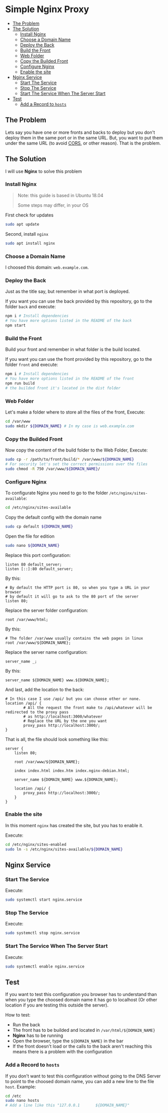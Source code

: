 # Simple Nginx Proxy <!-- omit in toc -->
- [The Problem](#the-problem)
- [The Solution](#the-solution)
  - [Install Nginx](#install-nginx)
  - [Choose a Domain Name](#choose-a-domain-name)
  - [Deploy the Back](#deploy-the-back)
  - [Build the Front](#build-the-front)
  - [Web Folder](#web-folder)
  - [Copy the Builded Front](#copy-the-builded-front)
  - [Configure Nginx](#configure-nginx)
  - [Enable the site](#enable-the-site)
- [Nginx Service](#nginx-service)
  - [Start The Service](#start-the-service)
  - [Stop The Service](#stop-the-service)
  - [Start The Service When The Server Start](#start-the-service-when-the-server-start)
- [Test](#test)
  - [Add a Record to `hosts`](#add-a-record-to-hosts)

## The Problem

Lets say you have one or more fronts and backs to deploy but you don't deploy them in the same port or in the same URL. But, you want to put them under the same URL (to avoid [CORS](https://developer.mozilla.org/en-US/docs/Web/HTTP/CORS), or other reason). That is the problem.


## The Solution

I will use **Nginx** to solve this problem


### Install Nginx

> Note: this guide is based in Ubuntu 18.04
> 
> Some steps may differ, in your OS


First check for updates

```bash
sudo apt update
```

Second, install `nginx`

```bash
sudo apt install nginx
```


### Choose a Domain Name

I choosed this domain: `web.example.com`.


### Deploy the Back

Just as the title say, but remember in what port is deployed. 

If you want you can use the back provided by this repository, go to the folder `back` and execute:

```bash
npm i # Install dependencies
# You have more options listed in the README of the back
npm start
```


### Build the Front

Build your front and remember in what folder is the build located.

If you want you can use the front provided by this repository, go to the folder `front` and execute:

```bash
npm i # Install dependencies
# You have more options listed in the README of the front
npm run build
# the builded front it's located in the dist folder
```


### Web Folder

Let's make a folder where to store all the files of the front, Execute:

```bash
cd /var/www
sudo mkdir ${DOMAIN_NAME} # In my case is web.example.com
```


### Copy the Builded Front

Now copy the content of the build folder to the Web Folder, Execute:

```bash
sudo cp -r /path/to/front/build/* /var/www/${DOMAIN_NAME}
# For security let's set the correct permissions over the files
sudo chmod -R 750 /var/www/${DOMAIN_NAME}/
```


### Configure Nginx

To configurate Nginx you need to go to the folder `/etc/nginx/sites-available`:

```bash
cd /etc/nginx/sites-available
```

Copy the default config with the domain name

```bash
sudo cp default ${DOMAIN_NAME}
```

Open the file for edition

```bash
sudo nano ${DOMAIN_NAME}
```

Replace this port configuration:

```nginx
listen 80 default_server;
listen [::]:80 default_server;
```

By this: 

```nginx
# By default the HTTP port is 80, so when you type a URL in your browser
# by default it will go to ask to the 80 port of the server 
listen 80;
```

Replace the server folder configuration:

```nginx
root /var/www/html;
```

By this:

```nginx
# The folder /var/www usually contains the web pages in linux
root /var/www/${DOMAIN_NAME};
```

Replace the server name configuration:

```nginx
server_name _;
```

By this:

```nginx
server_name ${DOMAIN_NAME} www.${DOMAIN_NAME};
```

And last, add the location to the back:

```nginx
# In this case I use /api/ but you can choose other or none.
location /api/ {
        # All the request the front make to /api/whatever will be redirected to the proxy pass
        # as http://localhost:3000/whatever
        # Replace the URL by the one you want
        proxy_pass http://localhost:3000/;
}
```

That is all, the file should look something like this:

```nginx
server {
	listen 80;

	root /var/www/${DOMAIN_NAME};

	index index.html index.htm index.nginx-debian.html;

	server_name ${DOMAIN_NAME} www.${DOMAIN_NAME};

	location /api/ {
		proxy_pass http://localhost:3000/;
	}
}
```

### Enable the site

In this moment `nginx` has created the site, but you has to enable it.

Execute:

```bash
cd /etc/nginx/sites-enabled
sudo ln -s /etc/nginx/sites-available/${DOMAIN_NAME}
```


## Nginx Service

### Start The Service

Execute:

```bash
sudo systemctl start nginx.service
```

### Stop The Service

Execute:

```bash
sudo systemctl stop nginx.service
```

### Start The Service When The Server Start

Execute:

```bash
sudo systemctl enable nginx.service
```


## Test

If you want to test this configuration you browser has to understand than when you type the choosed domain name it has go to localhost (Or other location if you are testing this outside the server).

How to test:

- Run the back
- The front has to be builded and located in `/var/html/${DOMAIN_NAME}`
- **Nginx** has to be running
- Open the browser, type the `${DOMAIN_NAME}` in the bar
- If the front doesn't load or the calls to the back aren't reaching this means there is a problem with the configuration

### Add a Record to `hosts`

If you don't want to test this configuration without going to the DNS Server to point to the choosed domain name, you can add a new line to the file `host`. Example:

```bash
cd /etc
sudo nano hosts
# Add a line like this "127.0.0.1       ${DOMAIN_NAME}"
```

